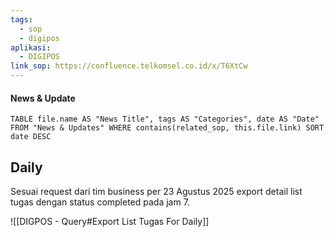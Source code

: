 ```yaml
---
tags:
  - sop
  - digipos
aplikasi:
  - DIGIPOS
link_sop: https://confluence.telkomsel.co.id/x/T6XtCw
---
```

#### News & Update
```dataview
TABLE file.name AS "News Title", tags AS "Categories", date AS "Date" FROM "News & Updates" WHERE contains(related_sop, this.file.link) SORT date DESC
```

## Daily

Sesuai request dari tim business per 23 Agustus 2025 export detail list tugas dengan status completed pada jam 7.

![[DIGPOS - Query#Export List Tugas For Daily]]